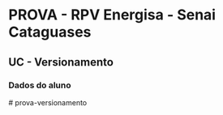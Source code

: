 # PROVA - RPV Energisa - Senai Cataguases

## UC - Versionamento 

### Dados do aluno

#   p r o v a - v e r s i o n a m e n t o  
 